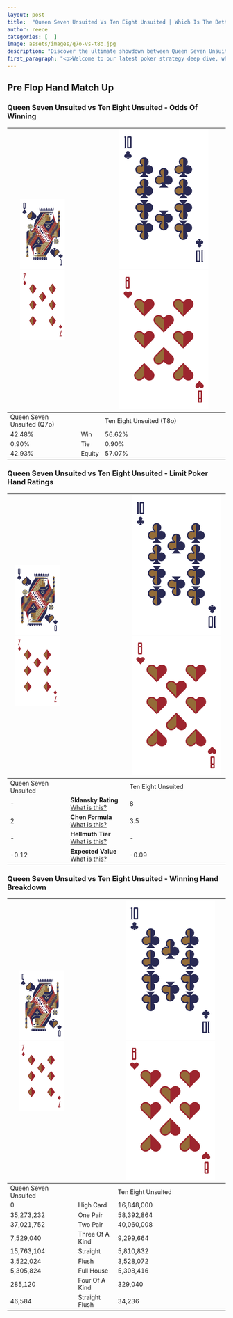 ```yaml
---
layout: post
title:  "Queen Seven Unsuited Vs Ten Eight Unsuited | Which Is The Better Hand In Poker? A Complete Guide"
author: reece
categories: [  ]
image: assets/images/q7o-vs-t8o.jpg
description: "Discover the ultimate showdown between Queen Seven Unsuited and Ten Eight Unsuited in poker! Uncover the odds, strategies, and scenarios where one hand triumphs over the other. Get ready to up your poker game with this thrilling analysis."
first_paragraph: "<p>Welcome to our latest poker strategy deep dive, where we're pitting two distinct hands against each other in a high-stakes showdown: Queen Seven Unsuited vs Ten Eight Unsuited.</p><p>In the dynamic world of poker, every decision counts, and knowing which hand holds the upper hand is key to your success at the table.</p><p>In this article, we'll dissect these two hands, explore the scenarios where one dominates the other, and equip you with the knowledge to make strategic choices that can tip the odds in your favor.</p><p>Get ready to unravel the intriguing dynamics of these poker hands and elevate your game to new heights.</p>"
---
```




[comment]: # (sp0)

## Pre Flop Hand Match Up

<div class="table hand-ratings" markdown="1"> 



### Queen Seven Unsuited vs Ten Eight Unsuited - Odds Of Winning


    
| ![image info](assets/images/hand1/Q.png) ![image info](assets/images/hand1/7o.png) |  | ![image info](assets/images/hand2/T.png) ![image info](assets/images/hand2/8o.png) |
| -------- | -------- | -------- |
| Queen Seven Unsuited (Q7o) |  | Ten Eight Unsuited (T8o) |
| 42.48% | Win | 56.62% |
| 0.90% | Tie | 0.90% |
| 42.93% | Equity | 57.07% |




[comment]: # (sp1)



### Queen Seven Unsuited vs Ten Eight Unsuited - Limit Poker Hand Ratings


    
| ![image info](assets/images/hand1/Q.png) ![image info](assets/images/hand1/7o.png) |  | ![image info](assets/images/hand2/T.png) ![image info](assets/images/hand2/8o.png) |
| -------- | -------- | -------- |
| Queen Seven Unsuited |  | Ten Eight Unsuited |
| - | **Sklansky Rating** [What is this?](/sklansky-rating-explained) | 8 |
| 2 | **Chen Formula** [What is this?](/chen-formula-explained) | 3.5 |
| - | **Hellmuth Tier** [What is this?](/Hellmuth-tier-explained) | - |
| -0.12 | **Expected Value** [What is this?](/expected-value-explained) | -0.09 |




[comment]: # (sp2)



### Queen Seven Unsuited vs Ten Eight Unsuited - Winning Hand Breakdown


    
| ![image info](assets/images/hand1/Q.png) ![image info](assets/images/hand1/7o.png) |  | ![image info](assets/images/hand2/T.png) ![image info](assets/images/hand2/8o.png) |
| -------- | -------- | -------- |
| Queen Seven Unsuited |  | Ten Eight Unsuited |
| 0 | High Card | 16,848,000 |
| 35,273,232 | One Pair | 58,392,864 |
| 37,021,752 | Two Pair | 40,060,008 |
| 7,529,040 | Three Of A Kind | 9,299,664 |
| 15,763,104 | Straight | 5,810,832 |
| 3,522,024 | Flush | 3,528,072 |
| 5,305,824 | Full House | 5,308,416 |
| 285,120 | Four Of A Kind | 329,040 |
| 46,584 | Straight Flush | 34,236 |




[comment]: # (sp3)



</div>

[comment]: # (sp4)



[comment]: # (sp5)

